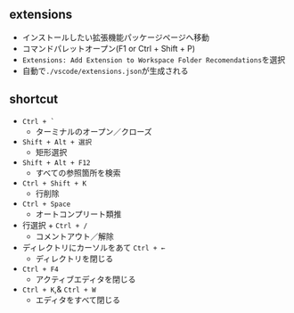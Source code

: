 ## extensions

- インストールしたい拡張機能パッケージページへ移動
- コマンドパレットオープン(F1 or Ctrl + Shift + P)
- `Extensions: Add Extension to Workspace Folder Recomendations`を選択
- 自動で`./vscode/extensions.json`が生成される

## shortcut

- `` Ctrl + ` ``
  - ターミナルのオープン／クローズ
- `Shift + Alt + 選択`
  - 矩形選択
- `Shift + Alt + F12`
  - すべての参照箇所を検索
- `Ctrl + Shift + K`
  - 行削除
- `Ctrl + Space`
  - オートコンプリート類推
- 行選択 + `Ctrl + /`
  - コメントアウト／解除
- ディレクトリにカーソルをあて `Ctrl + ←`
  - ディレクトリを閉じる
- `Ctrl + F4`
  - アクティブエディタを閉じる
- `Ctrl + K`,& `Ctrl + W`
  - エディタをすべて閉じる

